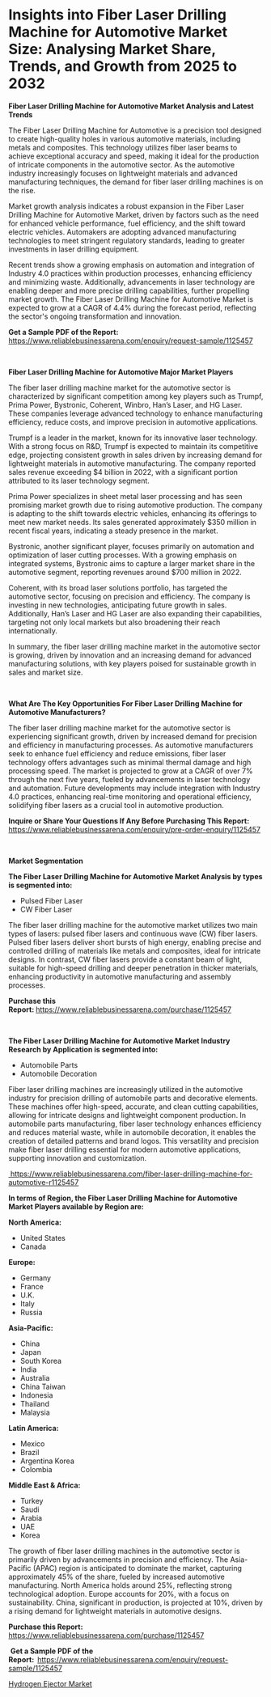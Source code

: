 <p><h1>Insights into Fiber Laser Drilling Machine for Automotive Market Size: Analysing Market Share, Trends, and Growth from 2025 to 2032</h1></p><p><strong>Fiber Laser Drilling Machine for Automotive Market Analysis and Latest Trends</strong></p>
<p><p>The Fiber Laser Drilling Machine for Automotive is a precision tool designed to create high-quality holes in various automotive materials, including metals and composites. This technology utilizes fiber laser beams to achieve exceptional accuracy and speed, making it ideal for the production of intricate components in the automotive sector. As the automotive industry increasingly focuses on lightweight materials and advanced manufacturing techniques, the demand for fiber laser drilling machines is on the rise.</p><p>Market growth analysis indicates a robust expansion in the Fiber Laser Drilling Machine for Automotive Market, driven by factors such as the need for enhanced vehicle performance, fuel efficiency, and the shift toward electric vehicles. Automakers are adopting advanced manufacturing technologies to meet stringent regulatory standards, leading to greater investments in laser drilling equipment.</p><p>Recent trends show a growing emphasis on automation and integration of Industry 4.0 practices within production processes, enhancing efficiency and minimizing waste. Additionally, advancements in laser technology are enabling deeper and more precise drilling capabilities, further propelling market growth. The Fiber Laser Drilling Machine for Automotive Market is expected to grow at a CAGR of 4.4% during the forecast period, reflecting the sector's ongoing transformation and innovation.</p></p>
<p><strong>Get a Sample PDF of the Report:&nbsp;</strong> <a href="https://www.reliablebusinessarena.com/enquiry/request-sample/1125457?utm_campaign=2515&utm_medium=2&utm_source=Github&utm_content=ia&utm_term=11042025&utm_id=fiber-laser-drilling-machine-for-automotive">https://www.reliablebusinessarena.com/enquiry/request-sample/1125457</a></p>
<p>&nbsp;</p>
<p><strong>Fiber Laser Drilling Machine for Automotive Major Market Players</strong></p>
<p><p>The fiber laser drilling machine market for the automotive sector is characterized by significant competition among key players such as Trumpf, Prima Power, Bystronic, Coherent, Winbro, Han’s Laser, and HG Laser. These companies leverage advanced technology to enhance manufacturing efficiency, reduce costs, and improve precision in automotive applications.</p><p>Trumpf is a leader in the market, known for its innovative laser technology. With a strong focus on R&D, Trumpf is expected to maintain its competitive edge, projecting consistent growth in sales driven by increasing demand for lightweight materials in automotive manufacturing. The company reported sales revenue exceeding $4 billion in 2022, with a significant portion attributed to its laser technology segment.</p><p>Prima Power specializes in sheet metal laser processing and has seen promising market growth due to rising automotive production. The company is adapting to the shift towards electric vehicles, enhancing its offerings to meet new market needs. Its sales generated approximately $350 million in recent fiscal years, indicating a steady presence in the market.</p><p>Bystronic, another significant player, focuses primarily on automation and optimization of laser cutting processes. With a growing emphasis on integrated systems, Bystronic aims to capture a larger market share in the automotive segment, reporting revenues around $700 million in 2022.</p><p>Coherent, with its broad laser solutions portfolio, has targeted the automotive sector, focusing on precision and efficiency. The company is investing in new technologies, anticipating future growth in sales. Additionally, Han’s Laser and HG Laser are also expanding their capabilities, targeting not only local markets but also broadening their reach internationally.</p><p>In summary, the fiber laser drilling machine market in the automotive sector is growing, driven by innovation and an increasing demand for advanced manufacturing solutions, with key players poised for sustainable growth in sales and market size.</p></p>
<p>&nbsp;</p>
<p><strong>What Are The Key Opportunities For Fiber Laser Drilling Machine for Automotive Manufacturers?</strong></p>
<p><p>The fiber laser drilling machine market for the automotive sector is experiencing significant growth, driven by increased demand for precision and efficiency in manufacturing processes. As automotive manufacturers seek to enhance fuel efficiency and reduce emissions, fiber laser technology offers advantages such as minimal thermal damage and high processing speed. The market is projected to grow at a CAGR of over 7% through the next five years, fueled by advancements in laser technology and automation. Future developments may include integration with Industry 4.0 practices, enhancing real-time monitoring and operational efficiency, solidifying fiber lasers as a crucial tool in automotive production.</p></p>
<p><strong>Inquire or Share Your Questions If Any Before Purchasing This Report:</strong> <a href="https://www.reliablebusinessarena.com/enquiry/pre-order-enquiry/1125457?utm_campaign=2515&utm_medium=2&utm_source=Github&utm_content=ia&utm_term=11042025&utm_id=fiber-laser-drilling-machine-for-automotive">https://www.reliablebusinessarena.com/enquiry/pre-order-enquiry/1125457</a></p>
<p>&nbsp;</p>
<p><strong>Market Segmentation</strong></p>
<p><strong>The Fiber Laser Drilling Machine for Automotive Market Analysis by types is segmented into:</strong></p>
<p><ul><li>Pulsed Fiber Laser</li><li>CW Fiber Laser</li></ul></p>
<p><p>The fiber laser drilling machine for the automotive market utilizes two main types of lasers: pulsed fiber lasers and continuous wave (CW) fiber lasers. Pulsed fiber lasers deliver short bursts of high energy, enabling precise and controlled drilling of materials like metals and composites, ideal for intricate designs. In contrast, CW fiber lasers provide a constant beam of light, suitable for high-speed drilling and deeper penetration in thicker materials, enhancing productivity in automotive manufacturing and assembly processes.</p></p>
<p><strong>Purchase this Report:&nbsp;</strong><a href="https://www.reliablebusinessarena.com/purchase/1125457?utm_campaign=2515&utm_medium=2&utm_source=Github&utm_content=ia&utm_term=11042025&utm_id=fiber-laser-drilling-machine-for-automotive">https://www.reliablebusinessarena.com/purchase/1125457</a></p>
<p>&nbsp;</p>
<p><strong>The Fiber Laser Drilling Machine for Automotive Market Industry Research by Application is segmented into:</strong></p>
<p><ul><li>Automobile Parts</li><li>Automobile Decoration</li></ul></p>
<p><p>Fiber laser drilling machines are increasingly utilized in the automotive industry for precision drilling of automobile parts and decorative elements. These machines offer high-speed, accurate, and clean cutting capabilities, allowing for intricate designs and lightweight component production. In automobile parts manufacturing, fiber laser technology enhances efficiency and reduces material waste, while in automobile decoration, it enables the creation of detailed patterns and brand logos. This versatility and precision make fiber laser drilling essential for modern automotive applications, supporting innovation and customization.</p></p>
<p><a href="https://www.reliablebusinessarena.com/fiber-laser-drilling-machine-for-automotive-r1125457?utm_campaign=2515&utm_medium=2&utm_source=Github&utm_content=ia&utm_term=11042025&utm_id=fiber-laser-drilling-machine-for-automotive">&nbsp;https://www.reliablebusinessarena.com/fiber-laser-drilling-machine-for-automotive-r1125457</a></p>
<p><strong>In terms of Region, the Fiber Laser Drilling Machine for Automotive Market Players available by Region are:</strong></p>
<p>
    <p> <strong> North America: </strong>
        <ul>
            <li>United States</li>
            <li>Canada</li>
        </ul>
        </p> 
    <p> <strong> Europe: </strong>
        <ul>
            <li>Germany</li>
            <li>France</li>
            <li>U.K.</li>
            <li>Italy</li>
            <li>Russia</li>
        </ul>
        </p> 
    <p> <strong> Asia-Pacific: </strong>
        <ul>
            <li>China</li>
            <li>Japan</li>
            <li>South Korea</li>
            <li>India</li>
            <li>Australia</li>
            <li>China Taiwan</li>
            <li>Indonesia</li>
            <li>Thailand</li>
            <li>Malaysia</li>
        </ul>
        </p> 
    <p> <strong> Latin America: </strong>
        <ul>
            <li>Mexico</li>
            <li>Brazil</li>
            <li>Argentina Korea</li>
            <li>Colombia</li>
        </ul>
        </p> 
    <p> <strong> Middle East & Africa: </strong>
        <ul>
            <li>Turkey</li>
            <li>Saudi</li>
            <li>Arabia</li>
            <li>UAE</li>
            <li>Korea</li>
        </ul>
    </p>
    </p>
<p><p>The growth of fiber laser drilling machines in the automotive sector is primarily driven by advancements in precision and efficiency. The Asia-Pacific (APAC) region is anticipated to dominate the market, capturing approximately 45% of the share, fueled by increased automotive manufacturing. North America holds around 25%, reflecting strong technological adoption. Europe accounts for 20%, with a focus on sustainability. China, significant in production, is projected at 10%, driven by a rising demand for lightweight materials in automotive designs.</p></p>
<p><strong>Purchase this Report: </strong><a href="https://www.reliablebusinessarena.com/purchase/1125457?utm_campaign=2515&utm_medium=2&utm_source=Github&utm_content=ia&utm_term=11042025&utm_id=fiber-laser-drilling-machine-for-automotive">https://www.reliablebusinessarena.com/purchase/1125457</a></p>
<p>&nbsp;<strong>Get a Sample PDF of the Report:&nbsp;&nbsp;</strong><a href="https://www.reliablebusinessarena.com/enquiry/request-sample/1125457?utm_campaign=2515&utm_medium=2&utm_source=Github&utm_content=ia&utm_term=11042025&utm_id=fiber-laser-drilling-machine-for-automotive">https://www.reliablebusinessarena.com/enquiry/request-sample/1125457</a></p>
<p><strong></strong></p>
<p><p><a href="https://github.com/denuetkachci/Market-Research-Report-List-1/blob/main/hydrogen-ejector-market.md?utm_campaign=2515&utm_medium=2&utm_source=Github&utm_content=ia&utm_term=11042025&utm_id=fiber-laser-drilling-machine-for-automotive">Hydrogen Ejector Market</a></p></p>